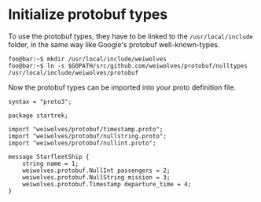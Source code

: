 # Initialize protobuf types

To use the protobuf types, they have to be linked to the ```/usr/local/include```
folder, in the same way like Google's protobuf well-known-types.

```console
foo@bar:~$ mkdir /usr/local/include/weiwolves
foo@bar:~$ ln -s $GOPATH/src/github.com/weiwolves/protobuf/nulltypes /usr/local/include/weiwolves/protobuf
```

Now the protobuf types can be imported into your proto definition file.
```
syntax = "proto3";

package startrek;

import "weiwolves/protobuf/timestamp.proto";
import "weiwolves/protobuf/nullstring.proto";
import "weiwolves/protobuf/nullint.proto";

message StarfleetShip {
	string name = 1;
	weiwolves.protobuf.NullInt passengers = 2;
	weiwolves.protobuf.NullString mission = 3;
	weiwolves.protobuf.Timestamp departure_time = 4;
}
```
